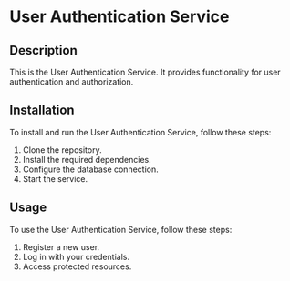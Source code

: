 # User Authentication Service


## Description

This is the User Authentication Service. It provides functionality for user authentication and authorization.

## Installation

To install and run the User Authentication Service, follow these steps:

1. Clone the repository.
2. Install the required dependencies.
3. Configure the database connection.
4. Start the service.

## Usage

To use the User Authentication Service, follow these steps:

1. Register a new user.
2. Log in with your credentials.
3. Access protected resources.
